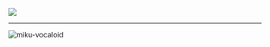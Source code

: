 ![](https://komarev.com/ghpvc/?username=MyDeliverer&label=viewers&color=grey)
___
![miku-vocaloid](https://github.com/user-attachments/assets/4ff36c6b-84e7-4b6d-acec-8dd74b650f28)


<!--
**zairren/zairren** is a ✨ _special_ ✨ repository because its `README.md` (this file) appears on your GitHub profile.

Here are some ideas to get you started:

- 🔭 I’m currently working on ...
- 🌱 I’m currently learning ...
- 👯 I’m looking to collaborate on ...
- 🤔 I’m looking for help with ...
- 💬 Ask me about ...
- 📫 How to reach me: ...
- 😄 Pronouns: ...
- ⚡ Fun fact: ...
-->
